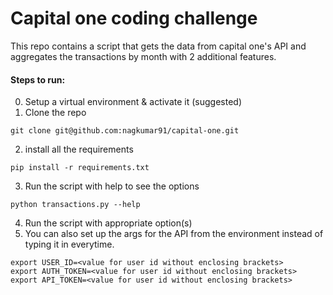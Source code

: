 # Capital one coding challenge

This repo contains a script that gets the data from capital one's API and aggregates the transactions by month with 2 additional features.

#### Steps to run:
0. Setup a virtual environment & activate it (suggested)
1. Clone the repo
```
git clone git@github.com:nagkumar91/capital-one.git
```
2. install all the requirements
```
pip install -r requirements.txt
```
3. Run the script with help to see the options
```
python transactions.py --help
```
4. Run the script with appropriate option(s)
5. You can also set up the args for the API from the environment instead of typing it in everytime.
```
export USER_ID=<value for user id without enclosing brackets>
export AUTH_TOKEN=<value for user id without enclosing brackets>
export API_TOKEN=<value for user id without enclosing brackets>
```